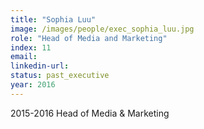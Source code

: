 ```yaml
---
title: "Sophia Luu"
image: /images/people/exec_sophia_luu.jpg
role: "Head of Media and Marketing"
index: 11
email:
linkedin-url:
status: past_executive
year: 2016
---
```

2015-2016 Head of Media & Marketing

